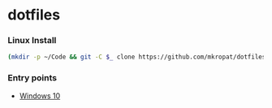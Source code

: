 # dotfiles

### Linux Install

```sh
(mkdir -p ~/Code && git -C $_ clone https://github.com/mkropat/dotfiles.git && ~/Code/dotfiles/install.sh)
```

### Entry points

- [Windows 10](Win10.md)

